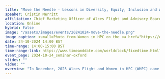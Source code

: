 ```yaml
---
title: "Move the Needle - Lessons in Diversity, Equity, Inclusion and Accessibility (EDIA)"
speaker: Cristin Merritt
affiliation: Chief Marketing Officer of Alces Flight and Advisory Board Member for Women in HPC
location: Online
hybrid: False
image: "/assets/images/events/20241024-move-the-needle.png"
image_caption: <small>Photo from Women in HPC on the <a href="https://womeninhpc.org/campaigns/whpc-and-alces-flight-to-collaborate-on-move-the-needle-initiative">Move the Needle project page</a></small>
date: 24-10-2024 14:00 BST
time-range: 14:00-15:00 BST
time-range-link: https://www.timeanddate.com/worldclock/fixedtime.html?msg=UNIVERSE-HPC+Seminar%3A+Move+the+Needle+-+Lessons+in+Diversity%2C+Equity%2C+Inclusion+and+Accessibility&iso=20241024T14&p1=1233&ah=1
event_page: 2024-10-24_seminar-oxford
slides: ""
video: ""
overview: "In December, 2023 Alces Flight and Women in HPC (WHPC) came together to launch a 12-month project called 'Move the Needle.'  The original aim?  To track a team of volunteers as they attempted to implement EDIA best practices within their personal careers and/or respective organisations over the calendar year.  Almost immediately after launch the project took on a new and rather different life - with some significant lessons learned along the way. Join Cristin Merritt, CMO of Alces Flight and Advisory Board Member for WHPC as she walks through the ups, downs, and truly wonderful surprises that took place from the moment she was asked, 'So what, really, are the people of High Performance Computing (HPC) doing to make our field a more equitable place?'.<br/><a href=\"https://www.universe-hpc.ac.uk/events/code-of-conduct\" target=\"_blank\">Event code of conduct</a>"
---
```

